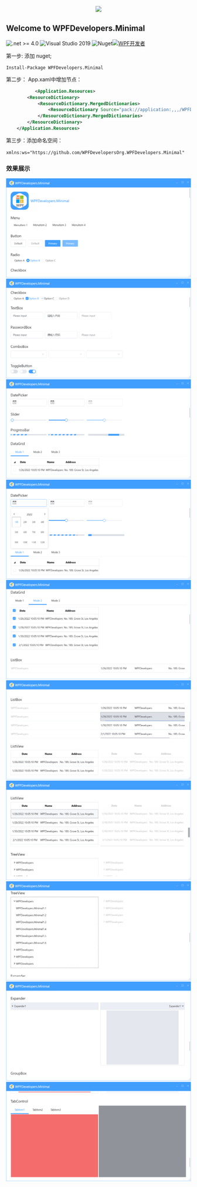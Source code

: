 <div align="center"><img src="https://github.com/WPFDevelopersOrg/WPFDevelopers.Minimal/raw/main/src/WPFDevelopers.Minimal/WPFDevelopers.Minimal.Sample.Net40/Resources/WPFDevelopers.Minimal.png"/></div>    

##  Welcome to WPFDevelopers.Minimal  

![.net >= 4.0](https://img.shields.io/badge/.net-%3E%3D4.0-blue) ![Visual Studio 2019](https://img.shields.io/badge/Visual%20Studio%20-2019-blueviolet) ![Nuget](https://img.shields.io/nuget/v/WPFDevelopers.Minimal)<a target="_blank" href="https://qm.qq.com/cgi-bin/qm/qr?k=B61RFy2vvpaKLEDxaW6NsDpPZA-eSyFh&jump_from=webapi"><img border="0" src="https://pub.idqqimg.com/wpa/images/group.png" alt="WPF开发者" title="WPF开发者"></a>   

第一步: 添加 nuget;

```
Install-Package WPFDevelopers.Minimal
```


第二步：  App.xaml中增加节点：
``` XML
           <Application.Resources>
        <ResourceDictionary>
            <ResourceDictionary.MergedDictionaries>
                <ResourceDictionary Source="pack://application:,,,/WPFDevelopers.Minimal;component/Themes/Theme.xaml"/>
            </ResourceDictionary.MergedDictionaries>
        </ResourceDictionary>
    </Application.Resources>
```

第三步：添加命名空间：

`xmlns:ws="https://github.com/WPFDevelopersOrg.WPFDevelopers.Minimal"`  

###  效果展示  


![0](https://raw.githubusercontent.com/WPFDevelopersOrg/ResourcesCache/main/resources/WPFDevelopers.Minimal/0.png)  
![1](https://raw.githubusercontent.com/WPFDevelopersOrg/ResourcesCache/main/resources/WPFDevelopers.Minimal/1.png)  
![2](https://raw.githubusercontent.com/WPFDevelopersOrg/ResourcesCache/main/resources/WPFDevelopers.Minimal/2.png)  
![3](https://raw.githubusercontent.com/WPFDevelopersOrg/ResourcesCache/main/resources/WPFDevelopers.Minimal/3.png)  
![4](https://raw.githubusercontent.com/WPFDevelopersOrg/ResourcesCache/main/resources/WPFDevelopers.Minimal/4.png)  
![5](https://raw.githubusercontent.com/WPFDevelopersOrg/ResourcesCache/main/resources/WPFDevelopers.Minimal/5.png)  
![6](https://raw.githubusercontent.com/WPFDevelopersOrg/ResourcesCache/main/resources/WPFDevelopers.Minimal/6.png)  
![7](https://raw.githubusercontent.com/WPFDevelopersOrg/ResourcesCache/main/resources/WPFDevelopers.Minimal/7.png)  
![8](https://raw.githubusercontent.com/WPFDevelopersOrg/ResourcesCache/main/resources/WPFDevelopers.Minimal/8.png)  
![9](https://raw.githubusercontent.com/WPFDevelopersOrg/ResourcesCache/main/resources/WPFDevelopers.Minimal/9.png)  
